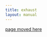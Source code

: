 ```yaml
---
title: exhaust
layout: manual
---
```


[page moved here](https://github.com/nortd/lasersaur/wiki/exhaust)
